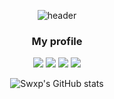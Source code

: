 <div align="center">

![header](https://capsule-render.vercel.app/api?type=Soft&color=ffffff&height=200&section=header&text=Swxp%20Github&fontColor=2f80ed&fontSize=60&fontAlignY=50&desc=Hello,world!&descSize=25&descAlign=63&descAlignY=65)



### My profile  

<img src="https://img.shields.io/badge/Discord-000000?style=flat&logo=Discord&logoColor=white"/> <img src="https://img.shields.io/badge/Instagram-000000?style=flat&logo=Instagram&logoColor=white"/> <img src="https://img.shields.io/badge/Github-000000?style=flat&logo=Github&logoColor=white"/> <img src="https://img.shields.io/badge/TypeScript-3178C6?style=flat&logo=TypeScript&logoColor=white"/>



![Swxp's GitHub stats](https://github-readme-stats.vercel.app/api?username=Swxp714&show_icons=true&bg_color=00000000&text_color=FFFFFF)
